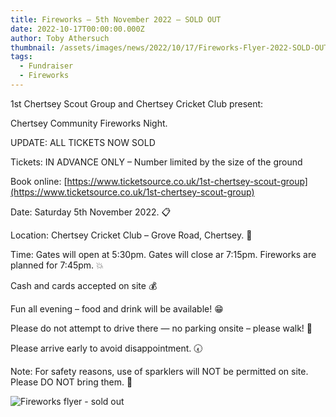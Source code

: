 ```yaml
---
title: Fireworks – 5th November 2022 – SOLD OUT
date: 2022-10-17T00:00:00.000Z
author: Toby Athersuch
thumbnail: /assets/images/news/2022/10/17/Fireworks-Flyer-2022-SOLD-OUT.png
tags:
  - Fundraiser
  - Fireworks
---
```


1st Chertsey Scout Group and Chertsey Cricket Club present:

Chertsey Community Fireworks Night.

UPDATE: ALL TICKETS NOW SOLD

Tickets: IN ADVANCE ONLY – Number limited by the size of the ground

Book online: [https://www.ticketsource.co.uk/1st-chertsey-scout-group](https://www.ticketsource.co.uk/1st-chertsey-scout-group)

Date: Saturday 5th November 2022. 📋

Location: Chertsey Cricket Club – Grove Road, Chertsey. 🏏

Time: Gates will open at 5:30pm. Gates will close ar 7:15pm. Fireworks are planned for 7:45pm. 💥

Cash and cards accepted on site 💰

Fun all evening – food and drink will be available! 😁

Please do not attempt to drive there — no parking onsite – please walk! 👣

Please arrive early to avoid disappointment. 🕢

Note: For safety reasons, use of sparklers will NOT be permitted on site. Please DO NOT bring them. 🚫

![Fireworks flyer - sold out](/assets/images/news/2022/10/17/Fireworks-Flyer-2022-SOLD-OUT.png)